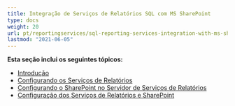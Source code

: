 ```yaml
---
title: Integração de Serviços de Relatórios SQL com MS SharePoint
type: docs
weight: 20
url: pt/reportingservices/sql-reporting-services-integration-with-ms-sharepoint/
lastmod: "2021-06-05"
---
```


**Esta seção inclui os seguintes tópicos:**

- [Introdução](/pdf/reportingservices/introduction/)
- [Configurando os Serviços de Relatórios](/pdf/reportingservices/setting-up-reporting-services/)
- [Configurando o SharePoint no Servidor de Serviços de Relatórios](/pdf/reportingservices/setting-up-sharepoint-on-reporting-services-server/)
- [Configuração dos Serviços de Relatórios e SharePoint](/pdf/reportingservices/reporting-services-and-sharepoint-configuration/)